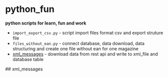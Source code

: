 # python_fun
**python scripts for learn, fun and work**

* `import_export_csv.py` - script import files format csv and export struture file <br>
* `files_without_ean.py` - connect database, data download, data structuring and create one file without ean for one magazine <br>
* [xml_messages](#./xml_messages/) - download data from rest api and write to xml_file and database table

<a name="xml_messages"/>
## xml_messages
